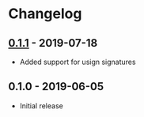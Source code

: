# Changelog

## [0.1.1] - 2019-07-18
* Added support for usign signatures

## 0.1.0 - 2019-06-05
* Initial release


[0.1.1]: https://github.com/jefferyto/openwrt-vivarium/compare/0.1.0...0.1.1

